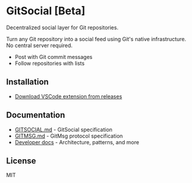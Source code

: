 # GitSocial [Beta]

Decentralized social layer for Git repositories.

Turn any Git repository into a social feed using Git's native infrastructure. No central server required.

- Post with Git commit messages
- Follow repositories with lists

## Installation

- [Download VSCode extension from releases](https://github.com/gitsocial-org/gitsocial/releases)

## Documentation

- [GITSOCIAL.md](docs/GITSOCIAL.md) - GitSocial specification
- [GITMSG.md](docs/GITMSG.md) - GitMsg protocol specification
- [Developer docs](docs/) - Architecture, patterns, and more

## License

MIT
